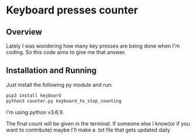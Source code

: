 # Keyboard presses counter

## Overview
Lately I was wondering how many key presses are being done when I'm coding. So this code aims to give me that answer.

## Installation and Running
Just install the following py module and run: 

```python
pip3 install keyboard
python3 counter.py keyboard_to_stop_counting
```

I'm using python v3.6.9.

The final count will be given in the terminal. If someone else I know(or if you want to contribute) maybe I'll make a .txt file that gets updated daily